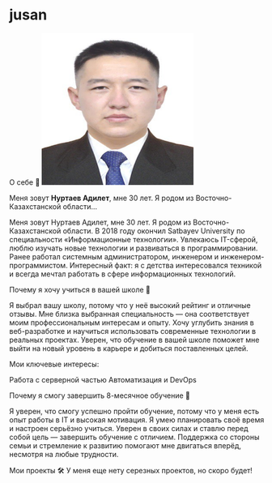 # jusan

О себе 👤
<img src="foto.jpg" alt="Нуртаев Адилет" width="300" height="300">

Меня зовут **Нуртаев Адилет**, мне 30 лет. Я родом из Восточно-Казахстанской области...


Меня зовут Нуртаев Адилет, мне 30 лет. Я родом из Восточно-Казахстанской области. В 2018 году окончил Satbayev University по специальности «Информационные технологии». Увлекаюсь IT-сферой, люблю изучать новые технологии и развиваться в программировании. Ранее работал системным администратором, инженером и инженером-программистом.
Интересный факт: я с детства интересовался техникой и всегда мечтал работать в сфере информационных технологий.

Почему я хочу учиться в вашей школе 🎯

Я выбрал вашу школу, потому что у неё высокий рейтинг и отличные отзывы. Мне близка выбранная специальность — она соответствует моим профессиональным интересам и опыту. Хочу углубить знания в веб-разработке и научиться использовать современные технологии в реальных проектах. Уверен, что обучение в вашей школе поможет мне выйти на новый уровень в карьере и добиться поставленных целей.

Мои ключевые интересы:

Работа с серверной частью 
Автоматизация и DevOps

Почему я смогу завершить 8-месячное обучение 💪

Я уверен, что смогу успешно пройти обучение, потому что у меня есть опыт работы в IT и высокая мотивация. Я умею планировать своё время и настроен серьёзно учиться. Уверен в своих силах и ставлю перед собой цель — завершить обучение с отличием. Поддержка со стороны семьи и стремление к развитию помогают мне двигаться вперёд, несмотря на любые трудности.


Мои проекты 🛠️
У меня еще нету серезных проектов, но скоро будет!
